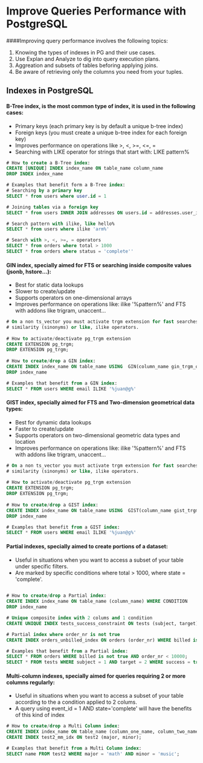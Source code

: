 
Improve Queries Performance with PostgreSQL
===================

####Improving query performance involves the following topics:
 1. Knowing the types of indexes in PG and their use cases.
 2. Use Explan and Analyze to dig into query execution plans.
 3. Aggreation and subsets of tables beforing applying joins.
 4. Be aware of retrieving only the columns you need from your tuples.


Indexes in PostgreSQL
-------------

#### B-Tree index, is the most common type of index, it is used in the following cases:

- Primary keys (each primary key is by default a unique b-tree index)
- Foreign keys (you must create a unique b-tree index for each foreign key)
- Improves performance on operations like >, <, >=, <=, =
- Searching with LIKE operator for strings that start with: LIKE pattern%    

```sql
# How to create a B-Tree index:
CREATE [UNIQUE] INDEX index_name ON table_name column_name
DROP INDEX index_name

# Examples that benefit form a B-Tree index:
# Searching by a primary key
SELECT * from users where user.id = 1

# Joining tables via a foreign key
SELECT * from users INNER JOIN addresses ON users.id = addresses.user_id

# Search pattern with ilike, like hello%
SELECT * from users where ilike 'arm%'

# Search with >, <, >=, = operators
SELECT * from orders where total > 1000
SELECT * from orders where status = 'complete''
```

#### GIN index, specially aimed for FTS or searching inside composite values (jsonb, hstore...):
- Best for static data lookups
- Slower to create/update
- Supports operators on one-dimensional arrays
- Improves performance on operations like: ilike '%pattern%' and FTS with addons like trigram, unaccent...

```sql
# On a non ts_vector you must activate trgm extension for fast searches with
# similarity (sinonyms) or like, ilike operators.
 
# How to activate/deactivate pg_trgm extension
CREATE EXTENSION pg_trgm;
DROP EXTENSION pg_trgm;
 
# How to create/drop a GIN index:   
CREATE INDEX index_name ON table_name USING  GIN(column_name gin_trgm_ops)
DROP index_name

# Examples that benefit from a GIN index:
SELECT * FROM users WHERE email ILIKE '%juan@g%'
```

#### GIST index, specially aimed for FTS and Two-dimension geometrical data types:
- Best for dynamic data lookups
- Faster to create/update
- Supports operators on two-dimensional geometric data types and location
- Improves performance on operations like: ilike '%pattern%' and FTS with addons like trigram, unaccent...

```sql
# On a non ts_vector you must activate trgm extension for fast searches with
# similarity (sinonyms) or like, ilike operators.
 
# How to activate/deactivate pg_trgm extension
CREATE EXTENSION pg_trgm;
DROP EXTENSION pg_trgm;
 
# How to create/drop a GIST index:   
CREATE INDEX index_name ON table_name USING  GIST(column_name gist_trgm_ops)
DROP index_name

# Examples that benefit from a GIST index:
SELECT * FROM users WHERE email ILIKE '%juan@g%'
```

#### Partial indexes, specially aimed to create portions of a dataset:
- Useful in situations when you want to access a subset of your table under specific filters.
- Are marked by specific conditions where total > 1000, where state = 'complete'.

```sql
 
# How to create/drop a Partial index:
CREATE INDEX index_name ON table_name (column_name) WHERE CONDITION
DROP index_name

# Unique composite index with 2 colums and 1 condition
CREATE UNIQUE INDEX tests_success_constraint ON tests (subject, target) WHERE success = true;

# Partial index where order_nr is not true
CREATE INDEX orders_unbilled_index ON orders (order_nr) WHERE billed is not true;

# Examples that benefit from a Partial index:
SELECT * FROM orders WHERE billed is not true AND order_nr < 10000;
SELECT * FROM tests WHERE subject = 1 AND target = 2 WHERE success = true;
```

#### Multi-column indexes, specially aimed for queries requiring 2 or more columns regularly:

- Useful in situations when you want to access a subset of your table according to the a condition applied to 2 colums.
- A query using event_id = 1 AND state='complete' will have the benefits of this kind of index

```sql
# How to create/drop a Multi Column index:
CREATE INDEX index_name ON table_name (column_one_name, column_two_name)
CREATE INDEX test2_mm_idx ON test2 (major, minor);

# Examples that benefit from a Multi Column index:
SELECT name FROM test2 WHERE major = 'math' AND minor = 'music';
```
